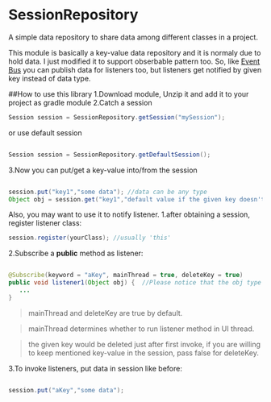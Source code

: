 # SessionRepository
A simple data repository to share data among different classes in a project.

This module is basically a key-value data repository and it is normaly due to hold data. I just modified it to support obserbable pattern too. So, like [Event Bus](http://www.github.com/greenrobot/eventbus) you can publish data for listeners too, but listeners get notified by given key instead of data type.

##How to use this library
1.Download module, Unzip it and add it to your project as gradle module
2.Catch a session
```java
Session session = SessionRepository.getSession("mySession");

```
or use default session
```java

Session session = SessionRepository.getDefaultSession();

```
3.Now you can put/get a key-value into/from the session
```java

session.put("key1","some data"); //data can be any type
Object obj = session.get("key1","default value if the given key doesn't exist");

```
Also, you may want to use it to notify listener.
1.after obtaining a session, register listener class:
```java
session.register(yourClass); //usually 'this'

```
2.Subscribe a __public__ method as listener:
```java

@Subscribe(keyword = "aKey", mainThread = true, deleteKey = true)
public void listener1(Object obj) {  //Please notice that the obj type would be what you have put in session
   ...
}

```
> mainThread and deleteKey are true by default.

> mainThread determines whether to run listener method in UI thread.

> the given key would be deleted just after first invoke, if you are willing to keep mentioned key-value in the session, pass false for deleteKey.

3.To invoke listeners, put data in session like before:
```java

session.put("aKey","some data");

```

